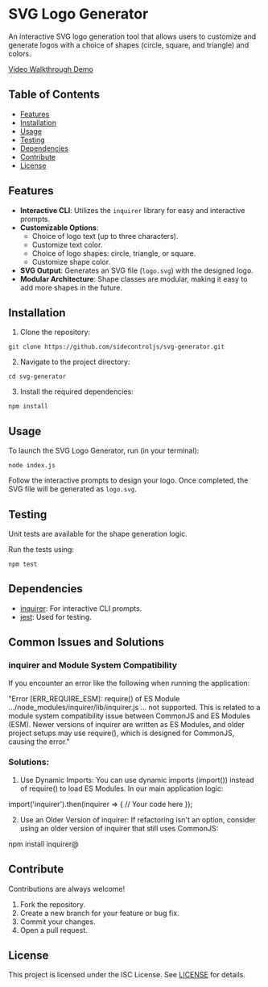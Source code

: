 # SVG Logo Generator

An interactive SVG logo generation tool that allows users to customize and generate logos with a choice of shapes (circle, square, and triangle) and colors.

[Video Walkthrough Demo](https://drive.google.com/file/d/1o_juGioD9CEuMQe4e50l-OzYc_LNEzmY/view)

## Table of Contents

- [Features](#features)
- [Installation](#installation)
- [Usage](#usage)
- [Testing](#testing)
- [Dependencies](#dependencies)
- [Contribute](#contribute)
- [License](#license)

## Features

- **Interactive CLI**: Utilizes the `inquirer` library for easy and interactive prompts.
- **Customizable Options**:
  - Choice of logo text (up to three characters).
  - Customize text color.
  - Choice of logo shapes: circle, triangle, or square.
  - Customize shape color.
- **SVG Output**: Generates an SVG file (`logo.svg`) with the designed logo.
- **Modular Architecture**: Shape classes are modular, making it easy to add more shapes in the future.

## Installation

1. Clone the repository:

```
git clone https://github.com/sidecontroljs/svg-generator.git
```

2. Navigate to the project directory:

```
cd svg-generator
```

3. Install the required dependencies:

```
npm install
```

## Usage

To launch the SVG Logo Generator, run (in your terminal):

```
node index.js
```

Follow the interactive prompts to design your logo. Once completed, the SVG file will be generated as `logo.svg`.

## Testing

Unit tests are available for the shape generation logic.

Run the tests using:

```
npm test
```

## Dependencies

- [inquirer](https://www.npmjs.com/package/inquirer): For interactive CLI prompts.
- [jest](https://jestjs.io/): Used for testing.

## Common Issues and Solutions

### inquirer and Module System Compatibility
If you encounter an error like the following when running the application:

"Error [ERR_REQUIRE_ESM]: require() of ES Module .../node_modules/inquirer/lib/inquirer.js ... not supported.
This is related to a module system compatibility issue between CommonJS and ES Modules (ESM). Newer versions of inquirer are written as ES Modules, and older project setups may use require(), which is designed for CommonJS, causing the error."

### Solutions:
1. Use Dynamic Imports: You can use dynamic imports (import()) instead of require() to load ES Modules. In our main application logic:


import('inquirer').then(inquirer => {
    // Your code here
});

2. Use an Older Version of inquirer: If refactoring isn't an option, consider using an older version of inquirer that still uses CommonJS:

npm install inquirer@<version>

## Contribute

Contributions are always welcome!

1. Fork the repository.
2. Create a new branch for your feature or bug fix.
3. Commit your changes.
4. Open a pull request.

## License

This project is licensed under the ISC License. See [LICENSE](LICENSE.md) for details.

